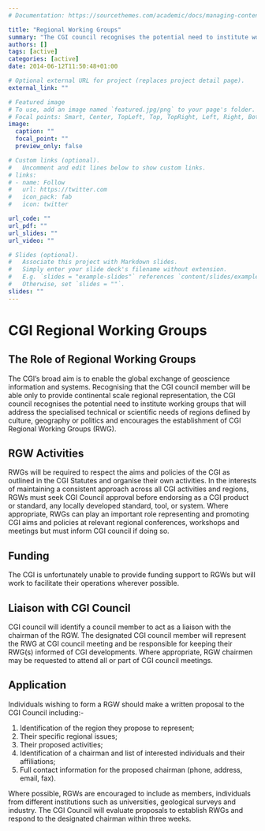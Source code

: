 ```yaml
---
# Documentation: https://sourcethemes.com/academic/docs/managing-content/

title: "Regional Working Groups"
summary: "The CGI council recognises the potential need to institute working groups that will address the specialised technical or scientific needs of regions defined by culture, geography or politics and encourages the establishment of CGI Regional Working Groups (RWG)."
authors: []
tags: [active]
categories: [active]
date: 2014-06-12T11:50:48+01:00

# Optional external URL for project (replaces project detail page).
external_link: ""

# Featured image
# To use, add an image named `featured.jpg/png` to your page's folder.
# Focal points: Smart, Center, TopLeft, Top, TopRight, Left, Right, BottomLeft, Bottom, BottomRight.
image:
  caption: ""
  focal_point: ""
  preview_only: false

# Custom links (optional).
#   Uncomment and edit lines below to show custom links.
# links:
# - name: Follow
#   url: https://twitter.com
#   icon_pack: fab
#   icon: twitter

url_code: ""
url_pdf: ""
url_slides: ""
url_video: ""

# Slides (optional).
#   Associate this project with Markdown slides.
#   Simply enter your slide deck's filename without extension.
#   E.g. `slides = "example-slides"` references `content/slides/example-slides.md`.
#   Otherwise, set `slides = ""`.
slides: ""
---
```


CGI Regional Working Groups
===========================

The Role of Regional Working Groups
-----------------------------------

The CGI’s broad aim is to enable the global exchange of geoscience information and systems. Recognising that the CGI council member will be able only to provide continental scale regional representation, the CGI council recognises the potential need to institute working groups that will address the specialised technical or scientific needs of regions defined by culture, geography or politics and encourages the establishment of CGI Regional Working Groups (RWG).

RGW Activities
--------------

RWGs will be required to respect the aims and policies of the CGI as outlined in the CGI Statutes and organise their own activities. In the interests of maintaining a consistent approach across all CGI activities and regions, RGWs must seek CGI Council approval before endorsing as a CGI product or standard, any locally developed standard, tool, or system. Where appropriate, RWGs can play an important role representing and promoting CGI aims and policies at relevant regional conferences, workshops and meetings but must inform CGI council if doing so.

Funding
-------

The CGI is unfortunately unable to provide funding support to RGWs but will work to facilitate their operations wherever possible.

Liaison with CGI Council
------------------------

CGI council will identify a council member to act as a liaison with the chairman of the RGW. The designated CGI council member will represent the RWG at CGI council meeting and be responsible for keeping their RWG(s) informed of CGI developments. Where appropriate, RGW chairmen may be requested to attend all or part of CGI council meetings.

Application
-----------

Individuals wishing to form a RGW should make a written proposal to the CGI Council including:-

1.  Identification of the region they propose to represent;
2.  Their specific regional issues;
3.  Their proposed activities;
4.  Identification of a chairman and list of interested individuals and their affiliations;
5.  Full contact information for the proposed chairman (phone, address, email, fax).

Where possible, RGWs are encouraged to include as members, individuals from different institutions such as universities, geological surveys and industry. The CGI Council will evaluate proposals to establish RWGs and respond to the designated chairman within three weeks.